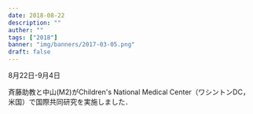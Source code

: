```yaml
---
date: 2018-08-22
description: ""
auther: ""
tags: ["2018"]
banner: "img/banners/2017-03-05.png"
draft: false
---
```

8月22日-9月4日

斉藤助教と中山(M2)がChildren's National Medical Center（ワシントンDC，米国）で国際共同研究を実施しました．
